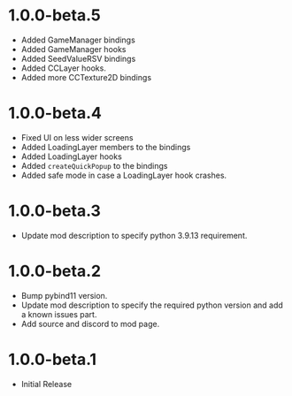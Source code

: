 # 1.0.0-beta.5
- Added GameManager bindings
- Added GameManager hooks
- Added SeedValueRSV bindings
- Added CCLayer hooks.
- Added more CCTexture2D bindings

# 1.0.0-beta.4
- Fixed UI on less wider screens
- Added LoadingLayer members to the bindings
- Added LoadingLayer hooks
- Added `createQuickPopup` to the bindings
- Added safe mode in case a LoadingLayer hook crashes.

# 1.0.0-beta.3
- Update mod description to specify python 3.9.13 requirement.

# 1.0.0-beta.2
- Bump pybind11 version.
- Update mod description to specify the required python version and add a known issues part.
- Add source and discord to mod page.

# 1.0.0-beta.1
- Initial Release